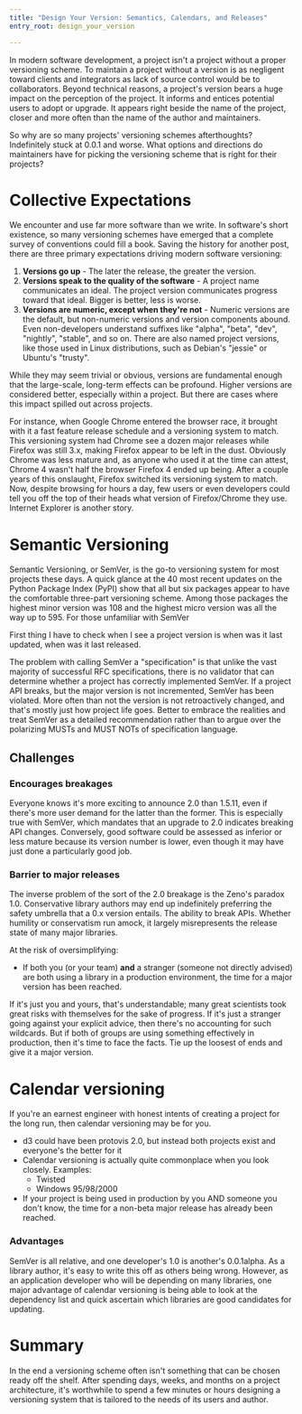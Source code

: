 ```yaml
---
title: "Design Your Version: Semantics, Calendars, and Releases"
entry_root: design_your_version

---
```


<!-- or Why Version Matters -->
<!-- or Choosing The Right Versioning System For Your Project -->
<!-- or What Your Project's Version Says About You -->
<!-- or Version Birth -->

In modern software development, a project isn't a project without a
proper versioning scheme. To maintain a project without a version is
as negligent toward clients and integrators as lack of source control
would be to collaborators. Beyond technical reasons, a project's
version bears a huge impact on the perception of the project. It
informs and entices potential users to adopt or upgrade. It appears
right beside the name of the project, closer and more often than the
name of the author and maintainers.

So why are so many projects' versioning schemes afterthoughts?
Indefinitely stuck at 0.0.1 and worse. What options and directions
do maintainers have for picking the versioning scheme that is right
for their projects?

# Collective Expectations

We encounter and use far more software than we write. In software's
short existence, so many versioning schemes have emerged that a
complete survey of conventions could fill a book. Saving the history
for another post, there are three primary expectations driving modern
software versioning:

1. **Versions go up** - The later the release, the greater the version.
2. **Versions speak to the quality of the software** - A project
   name communicates an ideal. The project version communicates
   progress toward that ideal. Bigger is better, less is worse.
3. **Versions are numeric, except when they're not** - Numeric
   versions are the default, but non-numeric versions and version
   components abound. Even non-developers understand suffixes like
   "alpha", "beta", "dev", "nightly", "stable", and so on. There are
   also named project versions, like those used in Linux
   distributions, such as Debian's "jessie" or Ubuntu's "trusty".

While they may seem trivial or obvious, versions are fundamental
enough that the large-scale, long-term effects can be profound. Higher
versions are considered better, especially within a project. But
there are cases where this impact spilled out across projects.

<!-- TODO: images -->

For instance, when Google Chrome entered the browser race, it brought
with it a fast feature release schedule and a versioning system to
match. This versioning system had Chrome see a dozen major releases
while Firefox was still 3.x, making Firefox appear to be left in the
dust. Obviously Chrome was less mature and, as anyone who used it at
the time can attest, Chrome 4 wasn't half the browser Firefox 4 ended
up being. After a couple years of this onslaught, Firefox switched its
versioning system to match. Now, despite browsing for hours a day, few
users or even developers could tell you off the top of their heads
what version of Firefox/Chrome they use. Internet Explorer is another
story.

<!--
TODO: move the story higher?

- http://lowendmac.com/musings/11mm/version-numbers.html
- http://www.pcworld.com/article/224842/why_firefox_rapid_release_schedule_is_a_bad_idea.html
- http://www.theverge.com/2012/7/9/3147445/mozilla-jono-dicarlo-rapid-releases-firefox
- https://www.google.com/search?channel=fs&q=firefox+rapid+release+chrome
- http://www.extremetech.com/internet/92792-mozilla-takes-firefox-version-number-removal-a-step-further
- https://bugzilla.mozilla.org/show_bug.cgi?id=678775
- https://support.mozilla.org/en-US/questions/896705
-->

# Semantic Versioning

Semantic Versioning, or SemVer, is the go-to versioning system for
most projects these days. A quick glance at the 40 most recent updates
on the Python Package Index (PyPI) show that all but six packages
appear to have the comfortable three-part versioning scheme. Among
those packages the highest minor version was 108 and the highest
micro version was all the way up to 595. For those unfamiliar with SemVer

First thing I have to check when I see a project version is when was
it last updated, when was it last released.

The problem with calling SemVer a "specification" is that unlike the
vast majority of successful RFC specifications, there is no validator
that can determine whether a project has correctly implemented
SemVer. If a project API breaks, but the major version is not
incremented, SemVer has been violated. More often than not the version
is not retroactively changed, and that's mostly just how project life
goes. Better to embrace the realities and treat SemVer as a detailed
recommendation rather than to argue over the polarizing MUSTs and MUST
NOTs of specification language.

## Challenges

### Encourages breakages

Everyone knows it's more exciting to announce 2.0 than 1.5.11, even if
there's more user demand for the latter than the former. This is
especially true with SemVer, which mandates that an upgrade to 2.0
indicates breaking API changes. Conversely, good software could be
assessed as inferior or less mature because its version number is
lower, even though it may have just done a particularly good job.

### Barrier to major releases

The inverse problem of the sort of the 2.0 breakage is the Zeno's
paradox 1.0. Conservative library authors may end up indefinitely
preferring the safety umbrella that a 0.x version entails. The ability
to break APIs. Whether humility or conservatism run amock, it largely
misrepresents the release state of many major libraries.

At the risk of oversimplifying:

* If both you (or your team) **and** a stranger (someone not
  directly advised) are both using a library in a production
  environment, the time for a major version has been reached.

If it's just you and yours, that's understandable; many great
scientists took great risks with themselves for the sake of
progress. If it's just a stranger going against your explicit advice,
then there's no accounting for such wildcards. But if both of groups
are using something effectively in production, then it's time to face
the facts. Tie up the loosest of ends and give it a major version.

# Calendar versioning

If you're an earnest engineer with honest intents of creating a
project for the long run, then calendar versioning may be for you.

* d3 could have been protovis 2.0, but instead both projects exist and
  everyone's the better for it
* Calendar versioning is actually quite commonplace when you look closely. Examples:
    * Twisted
    * Windows 95/98/2000
* If your project is being used in production by you AND someone you
  don't know, the time for a non-beta major release has already been reached.

### Advantages

SemVer is all relative, and one developer's 1.0 is another's
0.0.1alpha. As a library author, it's easy to write this off as others
being wrong. However, as an application developer who will be
depending on many libraries, one major advantage of calendar
versioning is being able to look at the dependency list and quick
ascertain which libraries are good candidates for updating.


# Summary

In the end a versioning scheme often isn't something that can be
chosen ready off the shelf. After spending days, weeks, and months on
a project architecture, it's worthwhile to spend a few minutes or
hours designing a versioning system that is tailored to the needs of
its users and author.

<!--
# PyPI recent 40

* Highest minor: 108
* Highest micro: 595
* Five 4-part versions
* One calendar version
-->

